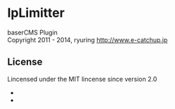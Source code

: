 IpLimitter
==========
baserCMS Plugin  
Copyright 2011 - 2014, ryuring <http://www.e-catchup.jp>

License
-------

Lincensed under the MIT lincense since version 2.0

-
-
